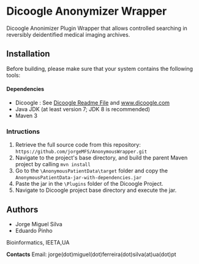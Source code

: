 # Dicoogle Anonymizer Wrapper

Dicoogle Anonimizer Plugin Wrapper that allows controlled searching in reversibly deidentified medical imaging archives.

## Installation

Before building, please make sure that your system contains the following tools:
#### Dependencies
- Dicoogle : See [Dicoogle Readme File](https://github.com/bioinformatics-ua/dicoogle/blob/master/README.md) and www.dicoogle.com
- Java JDK (at least version 7; JDK 8 is recommended)
- Maven 3

### Intructions
 1. Retrieve the full source code from this repository: `https://github.com/jorgeMFS/AnonymousWrapper.git`
 2. Navigate to the project's base directory, and build the parent Maven project by calling `mvn install`
 3. Go to the `\AnonymousPatientData\target` folder and copy the `AnonymousPatientData-jar-with-dependencies.jar`
 4. Paste the jar in the `\Plugins` folder of the Dicoogle Project.
 5. Navigate to Dicoogle project base directory and execute the jar.

## Authors

- Jorge Miguel Silva
- Eduardo Pinho

Bioinformatics, IEETA,UA

**Contacts**
Email: jorge(dot)miguel(dot)ferreira(dot)silva(at)ua(dot)pt

